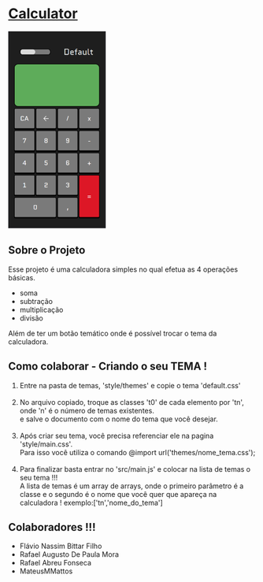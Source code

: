 <h1><a href="https://flavio-nassim-bittar-filho.github.io/Calculadora/">Calculator</a></h1>
<img src='img/img1.png' height='400px'>
<h2>Sobre o Projeto</h2>
<p>
    Esse projeto é uma calculadora simples no qual efetua as 4 operações básicas.<br>
    <ul>
        <li>soma</li>
        <li>subtração</li>
        <li>multiplicação</li>
        <li>divisão</li>
    </ul>
    Além de ter um botão temático onde é possível trocar o tema da calculadora.
</p>

<h2>Como colaborar - Criando o seu TEMA !</h2>
<p>
    <ol>
        <li>
            Entre na pasta de temas, 'style/themes' e copie o tema 'default.css'
        </li><br>
        <li>
            No arquivo copiado, troque as classes 't0' de cada elemento por 'tn', onde 'n' é o número de temas existentes.<br>
            e salve o documento com o nome do tema que você desejar.
        </li><br>
        <li>
            Após criar seu tema, você precisa referenciar ele na pagina 'style/main.css'.<br> 
            Para isso você utiliza o comando @import url('themes/nome_tema.css');
        </li><br>
        <li>
            Para finalizar basta entrar no 'src/main.js' e colocar na lista de temas o seu tema !!!<br>
            A lista de temas é um array de arrays, onde o primeiro parâmetro é a classe e o segundo é o nome que você quer que apareça na calculadora ! 
            exemplo:['tn','nome_do_tema']
        </li>
    </ol>
</p>

<h2>Colaboradores !!!</h2>
<ul>
    <li>Flávio Nassim Bittar Filho</li>
    <li>Rafael Augusto De Paula Mora</li>
    <li>Rafael Abreu Fonseca</li>
    <li>MateusMMattos</li>
</ul>
